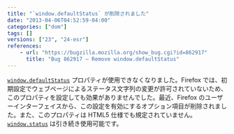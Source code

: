 ```yaml
---
title: "`window.defaultStatus` が削除されました"
date: "2013-04-06T04:52:59-04:00"
categories: ["dom"]
tags: []
versions: ["23", "24-esr"]
references:
    - url: "https://bugzilla.mozilla.org/show_bug.cgi?id=862917"
      title: "Bug 862917 – Remove window.defaultStatus"
---
```

[`window.defaultStatus`](https://developer.mozilla.org/docs/Web/API/window.defaultStatus) プロパティが使用できなくなりました。Firefox では、初期設定でウェブページによるステータス文字列の変更が許可されていないため、このプロパティを設定しても効果がありませんでした。最近、Firefox のユーザーインターフェイスから、この設定を有効にするオプション項目が削除されました。また、このプロパティは HTML5 仕様でも規定されていません。[`window.status`](https://developer.mozilla.org/docs/Web/API/window.status) は引き続き使用可能です。
